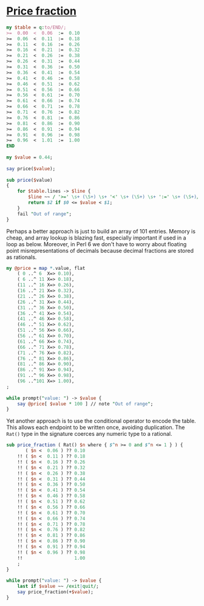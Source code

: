 [1]: http://rosettacode.org/wiki/Price_fraction

# [Price fraction][1]

```perl
my $table = q:to/END/;
>=  0.00  <  0.06  :=  0.10
>=  0.06  <  0.11  :=  0.18
>=  0.11  <  0.16  :=  0.26
>=  0.16  <  0.21  :=  0.32
>=  0.21  <  0.26  :=  0.38
>=  0.26  <  0.31  :=  0.44
>=  0.31  <  0.36  :=  0.50
>=  0.36  <  0.41  :=  0.54
>=  0.41  <  0.46  :=  0.58
>=  0.46  <  0.51  :=  0.62
>=  0.51  <  0.56  :=  0.66
>=  0.56  <  0.61  :=  0.70
>=  0.61  <  0.66  :=  0.74
>=  0.66  <  0.71  :=  0.78
>=  0.71  <  0.76  :=  0.82
>=  0.76  <  0.81  :=  0.86
>=  0.81  <  0.86  :=  0.90
>=  0.86  <  0.91  :=  0.94
>=  0.91  <  0.96  :=  0.98
>=  0.96  <  1.01  :=  1.00
END
 
my $value = 0.44;
 
say price($value);
 
sub price($value)
{
	for $table.lines -> $line {
		$line ~~ / '>=' \s+ (\S+) \s+ '<' \s+ (\S+) \s+ ':=' \s+ (\S+)/;
		return $2 if $0 <= $value < $1;
	}
	fail "Out of range";
}
```


Perhaps a better approach is just to build an array of 101 entries.
Memory is cheap, and array lookup is blazing fast, especially important if used in a loop as below.
Moreover, in Perl&#160;6 we don't have to worry about floating point misrepresentations of decimals because decimal fractions are stored as rationals.

```perl
my @price = map *.value, flat
    ( 0 ..^ 6  X=> 0.10),
    ( 6 ..^ 11 X=> 0.18),
    (11 ..^ 16 X=> 0.26),
    (16 ..^ 21 X=> 0.32),
    (21 ..^ 26 X=> 0.38),
    (26 ..^ 31 X=> 0.44),
    (31 ..^ 36 X=> 0.50),
    (36 ..^ 41 X=> 0.54),
    (41 ..^ 46 X=> 0.58),
    (46 ..^ 51 X=> 0.62),
    (51 ..^ 56 X=> 0.66),
    (56 ..^ 61 X=> 0.70),
    (61 ..^ 66 X=> 0.74),
    (66 ..^ 71 X=> 0.78),
    (71 ..^ 76 X=> 0.82),
    (76 ..^ 81 X=> 0.86),
    (81 ..^ 86 X=> 0.90),
    (86 ..^ 91 X=> 0.94),
    (91 ..^ 96 X=> 0.98),
    (96 ..^101 X=> 1.00),
;
 
while prompt("value: ") -> $value {
    say @price[ $value * 100 ] // note "Out of range";
}
```


Yet another approach is to use the conditional operator to encode the table.
This allows each endpoint to be written once, avoiding duplication. The `Rat()`
type in the signature coerces any numeric type to a rational.

```perl
sub price_fraction ( Rat() $n where { $^n >= 0 and $^n <= 1 } ) {
       ( $n <  0.06 ) ?? 0.10
    !! ( $n <  0.11 ) ?? 0.18
    !! ( $n <  0.16 ) ?? 0.26
    !! ( $n <  0.21 ) ?? 0.32
    !! ( $n <  0.26 ) ?? 0.38
    !! ( $n <  0.31 ) ?? 0.44
    !! ( $n <  0.36 ) ?? 0.50
    !! ( $n <  0.41 ) ?? 0.54
    !! ( $n <  0.46 ) ?? 0.58
    !! ( $n <  0.51 ) ?? 0.62
    !! ( $n <  0.56 ) ?? 0.66
    !! ( $n <  0.61 ) ?? 0.70
    !! ( $n <  0.66 ) ?? 0.74
    !! ( $n <  0.71 ) ?? 0.78
    !! ( $n <  0.76 ) ?? 0.82
    !! ( $n <  0.81 ) ?? 0.86
    !! ( $n <  0.86 ) ?? 0.90
    !! ( $n <  0.91 ) ?? 0.94
    !! ( $n <  0.96 ) ?? 0.98
    !!                   1.00
    ;
}
 
while prompt("value: ") -> $value {
    last if $value ~~ /exit|quit/;
    say price_fraction(+$value);
}
```
